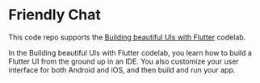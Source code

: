 # Friendly Chat

This code repo supports the [Building beautiful UIs with Flutter][] codelab.

In the Building beautiful UIs with Flutter codelab, you learn how to build a
Flutter UI from the ground up in an IDE. You also customize your user interface
for both Android and iOS, and then build and run your app.

[Building beautiful UIs with Flutter]: https://codelabs.developers.google.com/codelabs/flutter/

